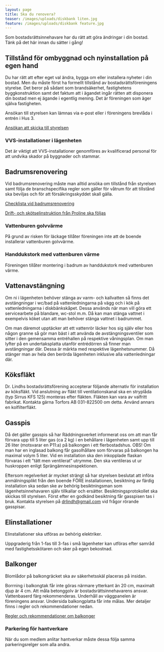 ```yaml
---
layout: page
title: Ska du renovera?
teaser: /images/uploads/diskbank liten.jpg
feature: /images/uploads/diskbank feature.jpg
---
```

Som bostadsrättsinnehavare har du rätt att göra ändringar i din bostad. Tänk på det här innan du sätter i gång!

## Tillstånd för ombyggnad och nyinstallation på egen hand

Du har rätt att efter eget val ändra, bygga om eller installera nyheter i din bostad. Men du måste först ha formellt tillstånd av bostadsrättsföreningens styrelse. Det beror på sådant som brandsäkerhet, fastighetens byggkonstruktion samt det faktum att i ägandet ingår rätten att disponera din bostad men ej ägande i egentlig mening. Det är föreningen som äger själva fastigheten.

Ansökan till styrelsen kan lämnas via e-post eller i föreningens brevlåda i entrén i Hus 3.

[Ansökan att skicka till styrelsen](/images/uploads/2013-02-15_bygglov-brf.pdf)

### VVS-installationer i lägenheten

Det är viktigt att VVS-installationer genomföres av kvalificerad personal för att undvika skador på byggnader och stammar.

## Badrumsrenovering

Vid badrumsrenovering måste man alltid ansöka om tillstånd från styrelsen samt följa de branschspecifika regler som gäller  för våtrum för att tillstånd ska beviljas och för att försäkringsskyddet skall gälla.

[Checklista vid badrumsrenovering](/images/uploads/REV_BADRUMSRENOVERING.pdf)

[Drift- och skötselinstruktion från Proline ska följas](/images/uploads/Drift_skotselinstruktioner_prolinerev_20120201.pdf)

### Vattenburen golvvärme

På grund av risken för läckage tillåter föreningen inte att de boende installerar vattenburen golvvärme.

### Handdukstork med vattenburen värme

Föreningen tillåter montering i badrum av handdukstork med vattenburen värme.

## Vattenavstängning

Om ni i lägenheten behöver stänga av varm- och kallvatten så finns det avstängningar i wc/bad på vattenledningarna på vägg och i kök på vattenledningarna i diskbänkskåpet. Dessa används när man vill göra ett servicearbete på blandare, wc-stol m.m. Då kan man stänga vattnet i exempelvis köket utan att man behöver stänga vattnet i badrummet.

Om man däremot upptäcker att ett vattenrör läcker hos sig själv eller hos någon granne så gör man bäst i att använda de avstängningsventiler som sitter i den gemensamma entréhallen på respektive våningsplan. Om man lyfter på en undertaksplatta utanför entrédörren så finner man avstängningar där. Dessa är märkta med respektive lägenhetsnummer. Då stänger man av hela den berörda lägenheten inklusive alla vattenledningar där.

## Köksfläkt

Dr. Lindhs bostadsrättsförening accepterar följande alternativ för installation av köksfläkt. Vid anslutning av fläkt till ventilationskanal ska en stryplåda (typ Sirrus KFS 125) monteras efter fläkten. Fläkten kan vara av valfritt fabrikat. Kontakta gärna Torfors AB 031-822500 om detta. Använd annars en kolfilterfläkt.

## Gasspis

Då det gäller gasspis så har Räddningsverket informerat oss om att man får förvara upp till 5 liter gas (ca 2 kg) i en behållare i lägenheten samt upp till 26 liter (motsvarar en P11:a) på balkongen i ett flerbostadshus. OBS! Om man har en inglasad balkong får gasolhållare som förvaras på balkongen ha maximal volym 5 liter. Vid en installation ska den inkopplade flaskan förvaras i ett ”tätt men ventilerat” utrymme. Den ska ventileras ut ur huskroppen enligt Sprängämnesinspektionen.

Eftersom regelverket är mycket strängt så har styrelsen beslutat att införa anmälningsplikt från den boende FÖRE installationen, besiktning av färdig installation ska sedan ske av behörig besiktningsman som lägenhetsinnehavaren själv tillkallar och ersätter. Besiktningsprotokollet ska skickas till styrelsen. Först efter en godkänd besiktning får gasspisen tas i bruk. Kontakta styrelsen på drlindh@gmail.com vid frågor rörande gasspisar.

## Elinstallationer

Elinstallationer ska utföras av behörig elektriker.

Uppgraderig från 1-fas till 3-fas i små lägenheter kan utföras efter samråd med fastighetsskötaren och sker på egen bekostnad.

## Balkonger

Blomlådor på balkongräcket ska av säkerhetsskäl placeras på insidan.

Borrning i balkongtak får inte göras närmare ytterkant än  20 cm, maximalt djup är 4 cm. Att måla betonggolv är bostadsrättsinnehavarens ansvar. Vattenbaserd färg rekommenderas. Underhåll av väggpanelen är föreningens ansvar. Undersida balkongplatta får inte målas. Mer detaljer finns i regler och rekommendationer nedan.

[Regler och rekommendationer om balkonger](/images/uploads/REV_REGLER_OCH_REKOMMENDATIONER.pdf)

### Parkering för hantverkare

När du som medlem anlitar hantverkar måste dessa följa samma parkeringsrelger som alla andra.